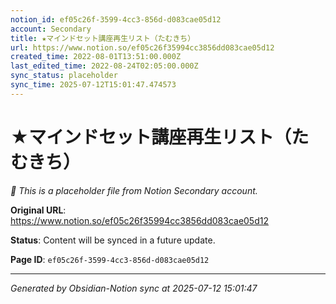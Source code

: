 ```yaml
---
notion_id: ef05c26f-3599-4cc3-856d-d083cae05d12
account: Secondary
title: ★マインドセット講座再生リスト（たむきち）
url: https://www.notion.so/ef05c26f35994cc3856dd083cae05d12
created_time: 2022-08-01T13:51:00.000Z
last_edited_time: 2022-08-24T02:05:00.000Z
sync_status: placeholder
sync_time: 2025-07-12T15:01:47.474573
---
```


# ★マインドセット講座再生リスト（たむきち）

*🔄 This is a placeholder file from Notion Secondary account.*

**Original URL**: https://www.notion.so/ef05c26f35994cc3856dd083cae05d12

**Status**: Content will be synced in a future update.

**Page ID**: `ef05c26f-3599-4cc3-856d-d083cae05d12`

---

*Generated by Obsidian-Notion sync at 2025-07-12 15:01:47*
